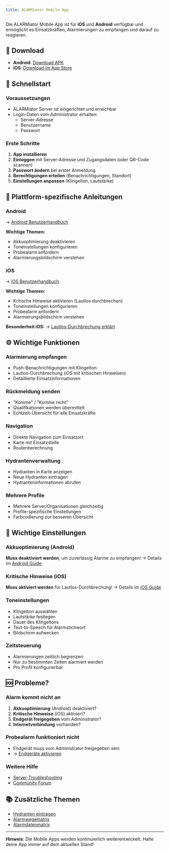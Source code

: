 ```yaml
---
title: ALARMiator Mobile App
---
```


Die ALARMiator Mobile App ist für **iOS** und **Android** verfügbar und ermöglicht es Einsatzkräften, Alarmierungen zu empfangen und darauf zu reagieren.

## 📱 Download

- **Android**: [Download APK](https://alarmiator.de/download)
- **iOS**: [Download im App Store](https://alarmiator.de/download)

## 🚀 Schnellstart

### Voraussetzungen
- ALARMiator Server ist eingerichtet und erreichbar
- Login-Daten vom Administrator erhalten:
  - Server-Adresse
  - Benutzername
  - Passwort

### Erste Schritte
1. **App installieren**
2. **Einloggen** mit Server-Adresse und Zugangsdaten (oder QR-Code scannen)
3. **Passwort ändern** bei erster Anmeldung
4. **Berechtigungen erteilen** (Benachrichtigungen, Standort)
5. **Einstellungen anpassen** (Klingelton, Lautstärke)

## 📖 Plattform-spezifische Anleitungen

### Android
→ [Android Benutzerhandbuch](androidguidefrbenutzer/index)

**Wichtige Themen:**
- Akkuoptimierung deaktivieren
- Toneinstellungen konfigurieren
- Probealarm anfordern
- Alarmierungsbildschirm verstehen

### iOS
→ [iOS Benutzerhandbuch](iosguidefrbenutzer/index)

**Wichtige Themen:**
- Kritische Hinweise aktivieren (Lautlos durchbrechen)
- Toneinstellungen konfigurieren
- Probealarm anfordern
- Alarmierungsbildschirm verstehen

**Besonderheit iOS:**
→ [Lautlos-Durchbrechung erklärt](lautlos-durchbrechungios/index)

## ⚙️ Wichtige Funktionen

### Alarmierung empfangen
- Push-Benachrichtigungen mit Klingelton
- Lautlos-Durchbrechung (iOS mit kritischen Hinweisen)
- Detaillierte Einsatzinformationen

### Rückmeldung senden
- "Komme" / "Komme nicht"
- Qualifikationen werden übermittelt
- Echtzeit-Übersicht für alle Einsatzkräfte

### Navigation
- Direkte Navigation zum Einsatzort
- Karte mit Einsatzstelle
- Routenberechnung

### Hydrantenverwaltung
- Hydranten in Karte anzeigen
- Neue Hydranten eintragen
- Hydranteninformationen abrufen

### Mehrere Profile
- Mehrere Server/Organisationen gleichzeitig
- Profile-spezifische Einstellungen
- Farbcodierung zur besseren Übersicht

## 🔧 Wichtige Einstellungen

### Akkuoptimierung (Android)
**Muss deaktiviert werden**, um zuverlässig Alarme zu empfangen!
→ Details im [Android Guide](androidguidefrbenutzer/index#akkuoptimierung-ausstellen)

### Kritische Hinweise (iOS)
**Muss aktiviert werden** für Lautlos-Durchbrechung!
→ Details im [iOS Guide](iosguidefrbenutzer/index#lautlos-durchbrechen---kritische-hinweise-aktivieren)

### Toneinstellungen
- Klingelton auswählen
- Lautstärke festlegen
- Dauer des Klingeltons
- Text-to-Speech für Alarmstichwort
- Bildschirm aufwecken

### Zeitsteuerung
- Alarmierungen zeitlich begrenzen
- Nur zu bestimmten Zeiten alarmiert werden
- Pro Profil konfigurierbar

## 🆘 Probleme?

### Alarm kommt nicht an
1. **Akkuoptimierung** (Android) deaktiviert?
2. **Kritische Hinweise** (iOS) aktiviert?
3. **Endgerät freigegeben** vom Administrator?
4. **Internetverbindung** vorhanden?

### Probealarm funktioniert nicht
- Endgerät muss vom Administrator freigegeben sein
- → [Endgeräte aktivieren](../endgerteaktivieren/index)

### Weitere Hilfe
- [Server-Troubleshooting](../Alarmierung/eserfolgtkeinealarmierung/index)
- [Community Forum](https://community.alarmiator.de)

## 📚 Zusätzliche Themen

- [Hydranten eintragen](../hydranteneintragen/index)
- [Alarmwegematrix](../Alarmierung/alarmwegematrixeinstellen/index)
- [Alarmdatenmatrix](../Alarmierung/alarmdatenmatrixeinstellen/index)

---

**Hinweis**: Die Mobile Apps werden kontinuierlich weiterentwickelt. Halte deine App immer auf dem aktuellen Stand!
